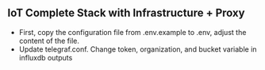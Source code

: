 ## IoT Complete Stack with Infrastructure + Proxy

- First, copy the configuration file from .env.example to .env, adjust the content of the file.
- Update telegraf.conf. Change token, organization, and bucket variable in influxdb outputs